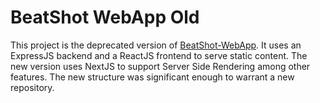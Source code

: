 # BeatShot WebApp Old

This project is the deprecated version of [BeatShot-WebApp](https://github.com/markoleptic/BeatShot-WebApp). It uses an ExpressJS backend and a ReactJS frontend to serve static content. The new version uses NextJS to support Server Side Rendering among other features. The new structure was significant enough to warrant a new repository.

